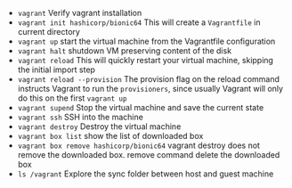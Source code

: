 -   `vagrant` Verify vagrant installation
-   `vagrant init hashicorp/bionic64` This will create a `Vagrantfile` in current directory
-   `vagrant up` start the virtual machine from the Vagrantfile configuration
-   `vagrant halt` shutdown VM preserving content of the disk
-   `vagrant reload` This will quickly restart your virtual machine, skipping the initial import step
-   `vagrant reload --provision` The provision flag on the reload command instructs Vagrant to run the `provisioners`, since usually Vagrant will only do this on the first `vagrant up`
-   `vagrant supend` Stop the virtual machine and save the current state
-   `vagrant ssh` SSH into the machine
-   `vagrant destroy` Destroy the virtual machine
-   `vagrant box list` show the list of downloaded box
-   `vagrant box remove hashicorp/bionic64` vagrant destroy does not remove the downloaded box. remove command delete the downloaded box
-   `ls /vagrant` Explore the sync folder between host and guest machine
